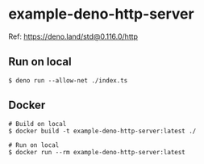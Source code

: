 # example-deno-http-server

Ref: https://deno.land/std@0.116.0/http

## Run on local

```shell
$ deno run --allow-net ./index.ts
```

## Docker

```shell
# Build on local
$ docker build -t example-deno-http-server:latest ./

# Run on local
$ docker run --rm example-deno-http-server:latest
```
